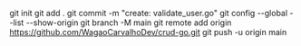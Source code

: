 git init
git add .
git commit -m "create: validate_user.go"
git config --global --list --show-origin
git branch -M main
git remote add origin https://github.com/WagaoCarvalhoDev/crud-go.git
git push -u origin main